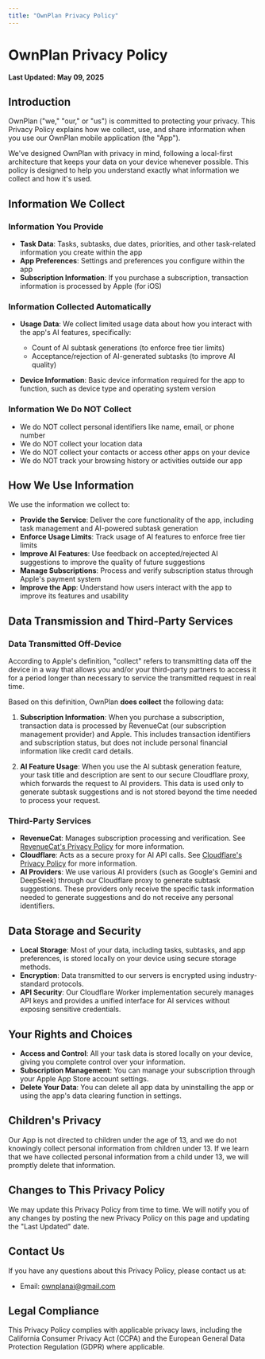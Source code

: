 ```yaml
---
title: "OwnPlan Privacy Policy"
---
```


# OwnPlan Privacy Policy

**Last Updated: May 09, 2025**

## Introduction

OwnPlan ("we," "our," or "us") is committed to protecting your privacy. This Privacy Policy explains how we collect, use, and share information when you use our OwnPlan mobile application (the "App").

We've designed OwnPlan with privacy in mind, following a local-first architecture that keeps your data on your device whenever possible. This policy is designed to help you understand exactly what information we collect and how it's used.

## Information We Collect

### Information You Provide

- **Task Data**: Tasks, subtasks, due dates, priorities, and other task-related information you create within the app
- **App Preferences**: Settings and preferences you configure within the app
- **Subscription Information**: If you purchase a subscription, transaction information is processed by Apple (for iOS)

### Information Collected Automatically

- **Usage Data**: We collect limited usage data about how you interact with the app's AI features, specifically:
  - Count of AI subtask generations (to enforce free tier limits)
  - Acceptance/rejection of AI-generated subtasks (to improve AI quality)
  
- **Device Information**: Basic device information required for the app to function, such as device type and operating system version

### Information We Do NOT Collect

- We do NOT collect personal identifiers like name, email, or phone number
- We do NOT collect your location data
- We do NOT collect your contacts or access other apps on your device
- We do NOT track your browsing history or activities outside our app

## How We Use Information

We use the information we collect to:

- **Provide the Service**: Deliver the core functionality of the app, including task management and AI-powered subtask generation
- **Enforce Usage Limits**: Track usage of AI features to enforce free tier limits
- **Improve AI Features**: Use feedback on accepted/rejected AI suggestions to improve the quality of future suggestions
- **Manage Subscriptions**: Process and verify subscription status through Apple's payment system
- **Improve the App**: Understand how users interact with the app to improve its features and usability

## Data Transmission and Third-Party Services

### Data Transmitted Off-Device

According to Apple's definition, "collect" refers to transmitting data off the device in a way that allows you and/or your third-party partners to access it for a period longer than necessary to service the transmitted request in real time.

Based on this definition, OwnPlan **does collect** the following data:

1. **Subscription Information**: When you purchase a subscription, transaction data is processed by RevenueCat (our subscription management provider) and Apple. This includes transaction identifiers and subscription status, but does not include personal financial information like credit card details.

2. **AI Feature Usage**: When you use the AI subtask generation feature, your task title and description are sent to our secure Cloudflare proxy, which forwards the request to AI providers. This data is used only to generate subtask suggestions and is not stored beyond the time needed to process your request.

### Third-Party Services

- **RevenueCat**: Manages subscription processing and verification. See [RevenueCat's Privacy Policy](https://www.revenuecat.com/privacy) for more information.
- **Cloudflare**: Acts as a secure proxy for AI API calls. See [Cloudflare's Privacy Policy](https://www.cloudflare.com/privacypolicy/) for more information.
- **AI Providers**: We use various AI providers (such as Google's Gemini and DeepSeek) through our Cloudflare proxy to generate subtask suggestions. These providers only receive the specific task information needed to generate suggestions and do not receive any personal identifiers.

## Data Storage and Security

- **Local Storage**: Most of your data, including tasks, subtasks, and app preferences, is stored locally on your device using secure storage methods.
- **Encryption**: Data transmitted to our servers is encrypted using industry-standard protocols.
- **API Security**: Our Cloudflare Worker implementation securely manages API keys and provides a unified interface for AI services without exposing sensitive credentials.

## Your Rights and Choices

- **Access and Control**: All your task data is stored locally on your device, giving you complete control over your information.
- **Subscription Management**: You can manage your subscription through your Apple App Store account settings.
- **Delete Your Data**: You can delete all app data by uninstalling the app or using the app's data clearing function in settings.

## Children's Privacy

Our App is not directed to children under the age of 13, and we do not knowingly collect personal information from children under 13. If we learn that we have collected personal information from a child under 13, we will promptly delete that information.

## Changes to This Privacy Policy

We may update this Privacy Policy from time to time. We will notify you of any changes by posting the new Privacy Policy on this page and updating the "Last Updated" date.

## Contact Us

If you have any questions about this Privacy Policy, please contact us at:

- Email: [ownplanai@gmail.com](mailto:ownplanai@gmail.com)

## Legal Compliance

This Privacy Policy complies with applicable privacy laws, including the California Consumer Privacy Act (CCPA) and the European General Data Protection Regulation (GDPR) where applicable.
